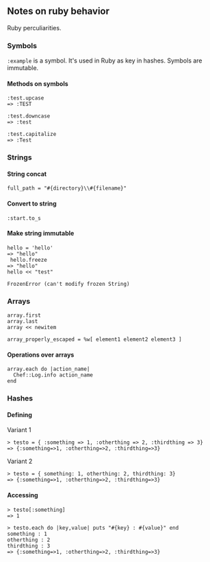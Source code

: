 ## Notes on ruby behavior

Ruby perculiarities.


### Symbols

`:example` is a symbol. It's used in Ruby as key in hashes. Symbols are immutable.

#### Methods on symbols

```
:test.upcase  
=> :TEST

:test.downcase  
=> :test

:test.capitalize  
=> :Test  
```

### Strings

#### String concat

```
full_path = "#{directory}\\#{filename}"
```

#### Convert to string

```
:start.to_s
```

#### Make string immutable

```
hello = 'hello'
=> "hello"
 hello.freeze
=> "hello"
hello << "test"

FrozenError (can't modify frozen String)
```

### Arrays

```
array.first
array.last
array << newitem

array_properly_escaped = %w[ element1 element2 element3 ]
```

#### Operations over arrays

```
array.each do |action_name|
  Chef::Log.info action_name
end
```

### Hashes

#### Defining

Variant 1

```
> testo = { :something => 1, :otherthing => 2, :thirdthing => 3}
=> {:something=>1, :otherthing=>2, :thirdthing=>3}
```

Variant 2

```
> testo = { something: 1, otherthing: 2, thirdthing: 3}
=> {:something=>1, :otherthing=>2, :thirdthing=>3}
```

#### Accessing

```
> testo[:something]
=> 1
```

```
> testo.each do |key,value| puts "#{key} : #{value}" end
something : 1
otherthing : 2
thirdthing : 3
=> {:something=>1, :otherthing=>2, :thirdthing=>3}
```
